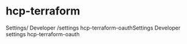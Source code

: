 # hcp-terraform


Settings/ Developer /settings hcp-terraform-oauthSettings Developer settings hcp-terraform-oauth